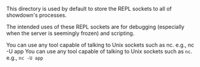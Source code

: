 
This directory is used by default to store the REPL sockets to all of showdown's processes.

The intended uses of these REPL sockets are for debugging (especially when the server is seemingly frozen) and scripting.

You can use any tool capable of talking to Unix sockets such as nc. e.g., nc -U app
You can use any tool capable of talking to Unix sockets such as `nc`. e.g., `nc -U app`
